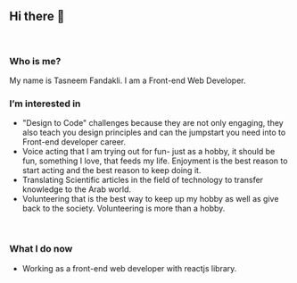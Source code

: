  Hi there 👋
 ---
 <br>
 
 ###  Who is me?
 My name is Tasneem Fandakli. I am a Front-end Web Developer.
 <br>
 ### I’m interested in
 - "Design to Code" challenges because they are not only engaging, they also teach you design principles and can the jumpstart you need into to Front-end developer career.
 - Voice acting that I am trying out for fun- just as a hobby, it should be fun, something I love, that feeds my life. Enjoyment is the best reason to start acting and the best reason to keep doing it. 
 - Translating Scientific articles in the field of technology to transfer knowledge to the Arab world.
 - Volunteering that is the best way to keep up my hobby as well as give back to the society. Volunteering is more than a hobby.

 <br>
 
 ### What I do now
 - Working as a front-end web developer with reactjs library.
 
<!---
TasneemFand/TasneemFand is a ✨ special ✨ repository because its `README.md` (this file) appears on your GitHub profile.
You can click the Preview link to take a look at your changes.
--->
